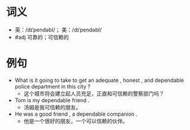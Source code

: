 # 词义
- 英：/dɪˈpendəbl/； 美：/dɪˈpendəbl/
- #adj 可靠的；可信赖的
# 例句
- What is it going to take to get an adequate , honest , and dependable police department in this city ?
	- 这个城市将会建立起人员充足，正直和可信赖的警察部门吗？
- Tom is my dependable friend .
	- 汤姆是我可信赖的朋友。
- He was a good friend , a dependable companion .
	- 他是一个很好的朋友，一个可以信赖的伙伴。
